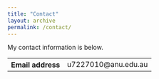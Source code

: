 ```yaml
---
title: "Contact"
layout: archive
permalink: /contact/
---
```


<style>
a:link {
  text-decoration: none;
}

a:visited {
  text-decoration: none;
}

a:hover {
  text-decoration: underline;
}

a:active {
  text-decoration: underline;
}

#copyConfirmation {
  visibility: hidden; /* Changed from display to visibility */
  opacity: 0;
  position: fixed;
  bottom: 60%;
  left: 50%;
  transform: translateX(-50%);
  padding: 10px;
  background-color: #f8f8f8;
  border: 1px solid #ddd;
  border-radius: 8px;
  box-shadow: 0 4px 6px rgb(0 0 0 / 17%);
  z-index: 1000;
  font-size: 12px;
  transition: visibility 0s, opacity 0.5s linear; /* Added transition */
}
</style>

<script>
function copyToClipboard(text) {
  var dummy = document.createElement("textarea");
  document.body.appendChild(dummy);
  dummy.value = text;
  dummy.select();
  document.execCommand("copy");
  document.body.removeChild(dummy);
  
  var confirmation = document.getElementById('copyConfirmation');
  confirmation.style.display = 'block';
  setTimeout(function(){ confirmation.style.display = 'none'; }, 2000);
}
</script>

My contact information is below.

<div>
<table style="white-space:nowrap; width:100%; border: none;">
  <tr>
    <th style="width:1px; white-space:nowrap; border: none;">Email address</th>
    <td style="white-space:nowrap; border: none;">
      <a href="javascript:void(0)" onclick="copyToClipboard('u7227010@anu.edu.au')">u7227010@anu.edu.au</a>
    </td>
  </tr>
</table>
</div>

<div id="copyConfirmation">Email address copied to clipboard!</div>